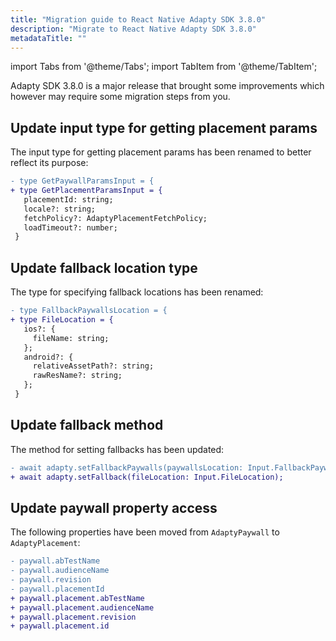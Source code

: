```yaml
---
title: "Migration guide to React Native Adapty SDK 3.8.0"
description: "Migrate to React Native Adapty SDK 3.8.0"
metadataTitle: ""
---
```


import Tabs from '@theme/Tabs';
import TabItem from '@theme/TabItem'; 

Adapty SDK 3.8.0 is a major release that brought some improvements which however may require some migration steps from you.

## Update input type for getting placement params

The input type for getting placement params has been renamed to better reflect its purpose:

```diff showLineNumbers
- type GetPaywallParamsInput = {
+ type GetPlacementParamsInput = {
   placementId: string;
   locale?: string;
   fetchPolicy?: AdaptyPlacementFetchPolicy;
   loadTimeout?: number;
 }
```

## Update fallback location type

The type for specifying fallback locations has been renamed:

```diff showLineNumbers
- type FallbackPaywallsLocation = {
+ type FileLocation = {
   ios?: {
     fileName: string;
   };
   android?: {
     relativeAssetPath?: string;
     rawResName?: string;
   };
 }
```

## Update fallback method

The method for setting fallbacks has been updated:

```diff showLineNumbers
- await adapty.setFallbackPaywalls(paywallsLocation: Input.FallbackPaywallsLocation);
+ await adapty.setFallback(fileLocation: Input.FileLocation);
```

## Update paywall property access

The following properties have been moved from `AdaptyPaywall` to `AdaptyPlacement`:

```diff showLineNumbers
- paywall.abTestName
- paywall.audienceName
- paywall.revision
- paywall.placementId
+ paywall.placement.abTestName
+ paywall.placement.audienceName
+ paywall.placement.revision
+ paywall.placement.id
```
